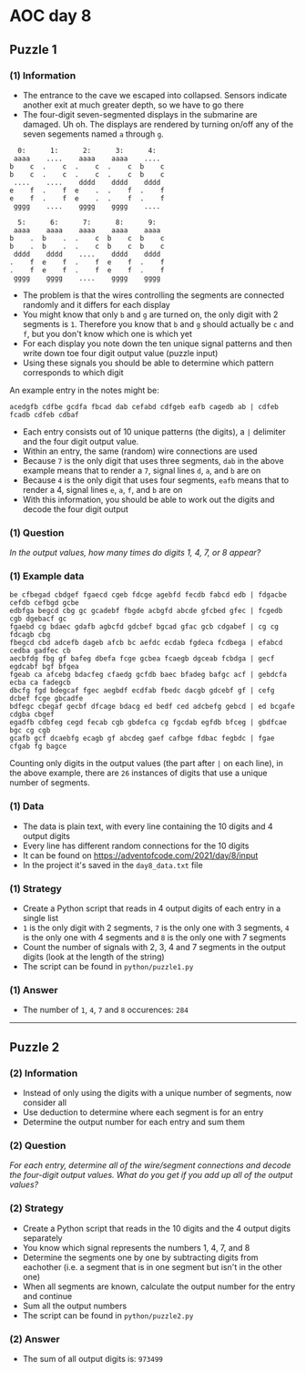 # AOC day 8

## Puzzle 1

### (1) Information

- The entrance to the cave we escaped into collapsed. Sensors indicate another exit at much greater depth, so we have to go there
- The four-digit seven-segmented displays in the submarine are damaged. Uh oh. The displays are rendered by turning on/off any of the seven segements named `a` through `g`.

```text
  0:      1:      2:      3:      4:
 aaaa    ....    aaaa    aaaa    ....
b    c  .    c  .    c  .    c  b    c
b    c  .    c  .    c  .    c  b    c
 ....    ....    dddd    dddd    dddd
e    f  .    f  e    .  .    f  .    f
e    f  .    f  e    .  .    f  .    f
 gggg    ....    gggg    gggg    ....

  5:      6:      7:      8:      9:
 aaaa    aaaa    aaaa    aaaa    aaaa
b    .  b    .  .    c  b    c  b    c
b    .  b    .  .    c  b    c  b    c
 dddd    dddd    ....    dddd    dddd
.    f  e    f  .    f  e    f  .    f
.    f  e    f  .    f  e    f  .    f
 gggg    gggg    ....    gggg    gggg
```

- The problem is that the wires controlling the segments are connected randomly and it differs for each display
- You might know that only `b` and `g` are turned on, the only digit with 2 segments is `1`. Therefore you know that `b` and `g` should actually be `c` and `f`, but you don't know which one is which yet
- For each display you note down the ten unique signal patterns and then write down toe four digit output value (puzzle input)
- Using these signals you should be able to determine which pattern corresponds to which digit

An example entry in the notes might be:

```text
acedgfb cdfbe gcdfa fbcad dab cefabd cdfgeb eafb cagedb ab | cdfeb fcadb cdfeb cdbaf
```

- Each entry consists out of 10 unique patterns (the digits), a `|` delimiter and the four digit output value.
- Within an entry, the same (random) wire connections are used
- Because `7` is the only digit that uses three segments, `dab` in the above example means that to render a `7`, signal lines `d`, `a`, and `b` are on
- Because `4` is the only digit that uses four segments, `eafb` means that to render a 4, signal lines `e`, `a`, `f`, and `b` are on
- With this information, you should be able to work out the digits and decode the four digit output

### (1) Question

_In the output values, how many times do digits 1, 4, 7, or 8 appear?_

### (1) Example data

```text
be cfbegad cbdgef fgaecd cgeb fdcge agebfd fecdb fabcd edb | fdgacbe cefdb cefbgd gcbe
edbfga begcd cbg gc gcadebf fbgde acbgfd abcde gfcbed gfec | fcgedb cgb dgebacf gc
fgaebd cg bdaec gdafb agbcfd gdcbef bgcad gfac gcb cdgabef | cg cg fdcagb cbg
fbegcd cbd adcefb dageb afcb bc aefdc ecdab fgdeca fcdbega | efabcd cedba gadfec cb
aecbfdg fbg gf bafeg dbefa fcge gcbea fcaegb dgceab fcbdga | gecf egdcabf bgf bfgea
fgeab ca afcebg bdacfeg cfaedg gcfdb baec bfadeg bafgc acf | gebdcfa ecba ca fadegcb
dbcfg fgd bdegcaf fgec aegbdf ecdfab fbedc dacgb gdcebf gf | cefg dcbef fcge gbcadfe
bdfegc cbegaf gecbf dfcage bdacg ed bedf ced adcbefg gebcd | ed bcgafe cdgba cbgef
egadfb cdbfeg cegd fecab cgb gbdefca cg fgcdab egfdb bfceg | gbdfcae bgc cg cgb
gcafb gcf dcaebfg ecagb gf abcdeg gaef cafbge fdbac fegbdc | fgae cfgab fg bagce
```

Counting only digits in the output values (the part after `|` on each line), in the above example, there are `26` instances of digits that use a unique number of segments.

### (1) Data

- The data is plain text, with every line containing the 10 digits and 4 output digits
- Every line has different random connections for the 10 digits
- It can be found on <https://adventofcode.com/2021/day/8/input>
- In the project it's saved in the `day8_data.txt` file

### (1) Strategy

- Create a Python script that reads in 4 output digits of each entry in a single list
- `1` is the only digit with 2 segments, `7` is the only one with 3 segments, `4` is the only one with 4 segments and `8` is the only one with 7 segments
- Count the number of signals with 2, 3, 4 and 7 segments in the output digits (look at the length of the string)
- The script can be found in `python/puzzle1.py`

### (1) Answer

- The number of `1`, `4`, `7` and `8` occurences: `284`

---

## Puzzle 2

### (2) Information

- Instead of only using the digits with a unique number of segments, now consider all
- Use deduction to determine where each segment is for an entry
- Determine the output number for each entry and sum them

### (2) Question

_For each entry, determine all of the wire/segment connections and decode the four-digit output values. What do you get if you add up all of the output values?_

### (2) Strategy

- Create a Python script that reads in the 10 digits and the 4 output digits separately
- You know which signal represents the numbers 1, 4, 7, and 8
- Determine the segments one by one by subtracting digits from eachother (i.e. a segment that is in one segment but isn't in the other one)
- When all segments are known, calculate the output number for the entry and continue
- Sum all the output numbers
- The script can be found in `python/puzzle2.py`

### (2) Answer

- The sum of all output digits is: `973499`
